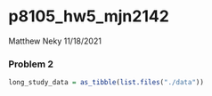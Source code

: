 p8105\_hw5\_mjn2142
================
Matthew Neky
11/18/2021

### Problem 2

``` r
long_study_data = as_tibble(list.files("./data"))
```

